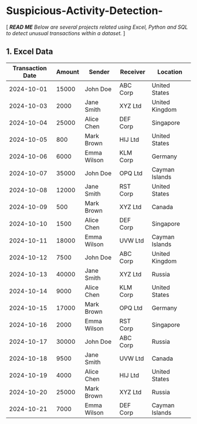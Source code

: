 # Suspicious-Activity-Detection-
[ ***READ ME*** *Below are several projects related using Excel, Python and SQL to detect unusual transactions within a dataset.* ]

## 1. Excel Data 

| Transaction Date | Amount | Sender      | Receiver     | Location         |
|------------------|--------|-------------|--------------|------------------|
| 2024-10-01       | 15000  | John Doe    | ABC Corp     | United States    |
| 2024-10-03       | 2000   | Jane Smith  | XYZ Ltd      | United Kingdom   |
| 2024-10-04       | 25000  | Alice Chen  | DEF Corp     | Singapore        |
| 2024-10-05       | 800    | Mark Brown  | HIJ Ltd      | United States    |
| 2024-10-06       | 6000   | Emma Wilson | KLM Corp     | Germany          |
| 2024-10-07       | 35000  | John Doe    | OPQ Ltd      | Cayman Islands   |
| 2024-10-08       | 12000  | Jane Smith  | RST Corp     | United States    |
| 2024-10-09       | 500    | Mark Brown  | XYZ Ltd      | Canada           |
| 2024-10-10       | 1500   | Alice Chen  | DEF Corp     | Singapore        |
| 2024-10-11       | 18000  | Emma Wilson | UVW Ltd      | Cayman Islands   |
| 2024-10-12       | 7500   | John Doe    | ABC Corp     | United Kingdom   |
| 2024-10-13       | 40000  | Jane Smith  | XYZ Ltd      | Russia           |
| 2024-10-14       | 9000   | Alice Chen  | KLM Corp     | United States    |
| 2024-10-15       | 17000  | Mark Brown  | OPQ Ltd      | Germany          |
| 2024-10-16       | 2000   | Emma Wilson | RST Corp     | Singapore        |
| 2024-10-17       | 30000  | John Doe    | ABC Corp     | Russia           |
| 2024-10-18       | 9500   | Jane Smith  | UVW Ltd      | Canada           |
| 2024-10-19       | 4000   | Alice Chen  | HIJ Ltd      | United States    |
| 2024-10-20       | 25000  | Mark Brown  | XYZ Ltd      | Russia           |
| 2024-10-21       | 7000   | Emma Wilson | DEF Corp     | Cayman Islands   |
